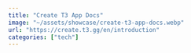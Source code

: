 ```yaml
---
title: "Create T3 App Docs"
image: "~/assets/showcase/create-t3-app-docs.webp"
url: "https://create.t3.gg/en/introduction"
categories: ["tech"]
---
```

